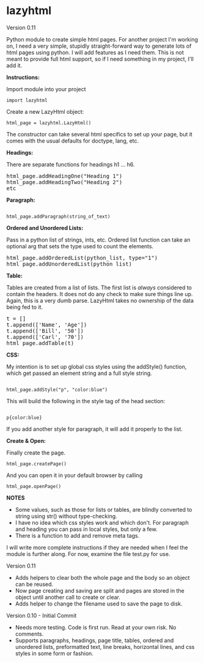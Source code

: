 # lazyhtml

Version 0.11

Python module to create simple html pages. For another project I'm working on, I need a very simple, stupidly straight-forward way to generate lots of html pages using python. I will add features as I need them. This is not meant to provide full html support, so if I need something in my project, I'll add it.

<b>Instructions:</b>

Import module into your project

<code>import lazyhtml</code>

Create a new LazyHtml object:

<code>html_page = lazyhtml.LazyHtml()</code>

The constructor can take several html specifics to set up your page, but it comes with the usual defaults for doctype, lang, etc.

<b>Headings:</b> 

There are separate functions for headings h1 ... h6.

<pre>
html_page.addHeadingOne("Heading 1")
html_page.addHeadingTwo("Heading 2")
etc
</pre>

<b>Paragraph:</b>

<code>
html_page.addParagraph(string_of_text)
</code>

<b>Ordered and Unordered Lists:</b> 

Pass in a python list of strings, ints, etc. Ordered list function can take an optional arg that sets the type used to count the elements.

<pre>
html_page.addOrderedList(python_list, type="1")
html_page.addUnorderedList(python_list)
</pre>

<b>Table:</b> 

Tables are created from a list of lists. The first list is <i>always</i> considered to contain the headers. It does not do any check to make sure things line up. Again, this is a very dumb parse. LazyHtml takes no ownership of the data being fed to it.

<pre>
t = []
t.append(['Name', 'Age'])
t.append(['Bill', '50'])
t.append(['Carl', '70'])
html_page.addTable(t)
</pre>

<b>CSS:</b>

My intention is to set up global css styles using the addStyle() function, which get passed an element string and a full style string.

<code>
html_page.addStyle("p", "color:blue")
</code>

This will build the following in the style tag of the head section:

<code>
p{color:blue}
</code>

If you add another style for paragraph, it will add it properly to the list.

<b> Create & Open:</b>

Finally create the page.

<code>html_page.createPage()</code>

And you can open it in your default browser by calling

<code>html_page.openPage()</code>

<b>NOTES</b>
- Some values, such as those for lists or tables, are blindly converted to string using str() without type-checking.
- I have no idea which css styles work and which don't. For paragraph and heading you can pass in local styles, but only a few.
- There is a function to add and remove meta tags.

I will write more complete instructions if they are needed when I feel the module is further along. For now, examine the file test.py for use.

Version 0.11
- Adds helpers to clear both the whole page and the body so an object can be reused.
- Now page creating and saving are split and pages are stored in the object until another call to create or clear.
- Adds helper to change the filename used to save the page to disk.

Version 0.10 - Initial Commit
- Needs more testing. Code is first run. Read at your own risk. No comments.
- Supports paragraphs, headings, page title, tables, ordered and unordered lists, preformatted text, line breaks, horizontal lines, and css styles in some form or fashion.
